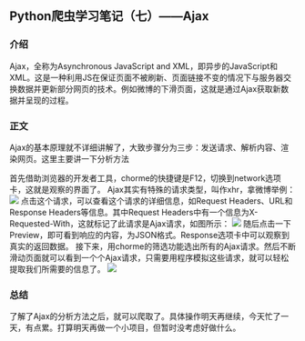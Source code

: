 ## Python爬虫学习笔记（七）——Ajax

### 介绍
Ajax，全称为Asynchronous JavaScript and XML，即异步的JavaScript和XML。这是一种利用JS在保证页面不被刷新、页面链接不变的情况下与服务器交换数据并更新部分网页的技术。例如微博的下滑页面，这就是通过Ajax获取新数据并呈现的过程。

### 正文
Ajax的基本原理就不详细讲解了，大致步骤分为三步：发送请求、解析内容、渲染网页。这里主要讲一下分析方法

首先借助浏览器的开发者工具，chorme的快捷键是F12，切换到network选项卡，这就是观察的界面了。
Ajax其实有特殊的请求类型，叫作xhr，拿微博举例：
![](https://images2018.cnblogs.com/blog/1318960/201809/1318960-20180907231648384-1520022994.png)
点击这个请求，可以查看这个请求的详细信息，如Request Headers、URL和Response Headers等信息。其中Request Headers中有一个信息为X-Requested-With，这就标记了此请求是Ajax请求，如图所示：
![](https://images2018.cnblogs.com/blog/1318960/201809/1318960-20180907232224412-1903826358.png)
随后点击一下Preview，即可看到响应的内容，为JSON格式。Response选项卡中可以观察到真实的返回数据。
接下来，用chorme的筛选功能选出所有的Ajax请求。然后不断滑动页面就可以看到一个个Ajax请求，只需要用程序模拟这些请求，就可以轻松提取我们所需要的信息了。
![](https://images2018.cnblogs.com/blog/1318960/201809/1318960-20180907232934433-1055654866.png)


### 总结
了解了Ajax的分析方法之后，就可以爬取了。具体操作明天再继续，今天忙了一天，有点累。打算明天再做一个小项目，但暂时没考虑好做什么。